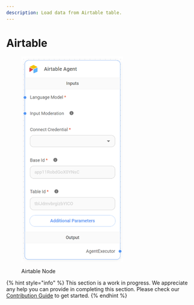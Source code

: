 ```yaml
---
description: Load data from Airtable table.
---
```


# Airtable

<figure><img src="../../../.gitbook/assets/image_airtable (1).png" alt="" width="271"><figcaption><p>Airtable Node</p></figcaption></figure>

{% hint style="info" %}
This section is a work in progress. We appreciate any help you can provide in completing this section. Please check our [Contribution Guide](../../../contributing/) to get started.
{% endhint %}
